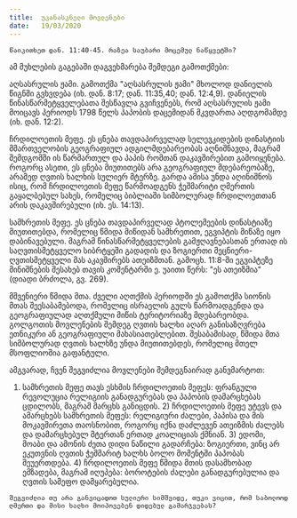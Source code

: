 ```yaml
---
title:  უკანასკნელი მოვლენები
date:   19/03/2020
---
```


`წაიკითხეთ დან. 11:40-45. რაზეა საუბარი მოცემულ ნაწყვეტში?`

ამ მუხლების გაგებაში დაგვეხმარება შემდეგი გამოთქმები:

აღსასრულის ჟამი. გამოთქმა "აღსასრულის ჟამი" მხოლოდ დანიელის წიგნში გვხვდება (იხ. დან. 8:17; დან. 11:35,40; დან. 12:4,9). დანიელის წინასწარმეტყველებათა შესწავლა გვიჩვენებს, რომ აღსასრულის ჟამი მოიცავს პერიოდს 1798 წელს პაპობის დაცემიდან მკვდართა აღდგომამდე (იხ. დან. 12:2).

ჩრდილოეთის მეფე. ეს ცნება თავდაპირველად სელევკიდების დინასტიის მმართველობის გეოგრაფიულ ადგილმდებარეობას აღნიშნავდა, მაგრამ შემდგომში ის წარმართულ და პაპის რომთან დაკავშირებით გამოიყენება. როგორც ასეთი, ეს ცნება მიუთითებს არა გეოგრაფიულ მდებარეობაზე, არამედ ღვთის ხალხის სულიერ მტერზე. გარდა ამისა უნდა აღინიშნოს ისიც, რომ ჩრდილოეთის მეფე წარმოადგენს ჭეშმარიტი ღმერთის გაყალბებულ სახეს, რომელიც ბიბლიაში სიმბოლურად ჩრდილოეთთან არის დაკავშირებული (იხ. ეს. 14:13).

სამხრეთის მეფე. ეს ცნება თავდაპირველად პტოლემეების დინასტიაზე მიუთითებდა, რომელიც წმიდა მიწიდან სამხრეთით, ეგვიპტის მიწაზე იყო დაბინავებული. მაგრამ წინასწარმეტყველების გამჟღავნებასთან ერთად ის საღვთისმეტყველო სიბრტყეში გადადის და ზოგიერთი მეცნიერი-ღვთისმეტყველი მას აკავშირებს ათეიზმთან. გამოცხ. 11:8-ში ეგვიპტეზე მინიშნების შესახებ თავის კომენტარში ე. უაითი წერს: "ეს ათეიზმია" (დიადი ბრძოლა, გვ. 269).

მშვენიერი წმიდა მთა. ძველი აღთქმის პერიოდში ეს გამოთქმა სიონის მთას შეესაბამებოდა, რომელიც ისრაელის გულს წარმოადგენდა და გეოგრაფიულად აღთქმული მიწის ტერიტორიაზე მდებარეობდა. გოლგოთის მოვლენების შემდეგ ღვთის ხალხი აღარ განისაზღვრება ეთნიკური ან გეოგრაფიული მახასიათებლებით. შესაბამისად, წმიდა მთა სიმბოლურად ღვთის ხალხზე უნდა მიუთითებდეს, რომელიც მთელ მსოფლიოშია გაფანტული.

ამგვარად, ჩვენ შეგვიძლია მოვლენები შემდეგნაირად განვმარტოთ:

1) სამხრეთის მეფე თავს ესხმის ჩრდილოეთის მეფეს: ფრანგული რევოლუცია რელიგიის განადგურებას და პაპობის დამარცხებას ცდილობს, მაგრამ მარცხს განიცდის. 2) ჩრდილოეთის მეფე უტევს და ამარცხებს სამხრეთის მეფეს: რელიგიური ძალები, პაპისა და მის მოკავშირეთა თაოსნობით, როგორც იქნა დაძლევენ ათეიზმის ძალებს და დამარცხებულ მტერთან ერთად კოალიციას ქმნიან. 3) ედომი, მოაბი და ამონის ძეთა დიდი ნაწილი გადარჩება: ზოგიერთი, ვინც არ ეკუთვნის ღვთის ჭეშმარიტ ხალხს ბოლო მომენტში პაპობას შეუერთდება. 4) ჩრდილოეთის მეფე წმიდა მთის დასამხობად ემზადება, მაგრამ იღუპება: ბოროტების ძალები განადგურებულია და ღვთის სამეფო დამყარებულია.

`შეგვიძლია თუ არა განვიცადოთ სულიერი სიმშვიდე, თუკი ვიცით, რომ საბოლოოდ ღმერთი და მისი ხალხი მოიპოვებენ დიდებულ გამარჯვებას?`
